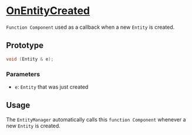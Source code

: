 # [OnEntityCreated](OnEntityCreated.hpp)

`Function Component` used as a callback when a new `Entity` is created.

## Prototype

```cpp
void (Entity & e);
```

### Parameters

* `e`: `Entity` that was just created

## Usage

The `EntityManager` automatically calls this `function Component` whenever a new `Entity` is created.